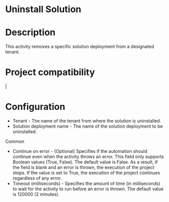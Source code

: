 ﻿# Uninstall Solution

# Description

This activity removes a specific solution deployment from a designated tenant.

# Project compatibility

|

# Configuration



* Tenant - The name of the tenant from where the solution is uninstalled.
* Solution deployment name - The name of the solution deployment to be uninstalled.



Common

* Continue on error - (Optional) Specifies if the automation should continue even when the activity throws an error. This field only supports Boolean values (True, False). The default value is False. As a result, if the field is blank and an error is thrown, the execution of the project stops. If the value is set to True, the execution of the project continues regardless of any error.
* Timeout (milliseconds) - Specifies the amount of time (in milliseconds) to wait for the activity to run before an error is thrown. The default value is 120000 (2 minutes).
